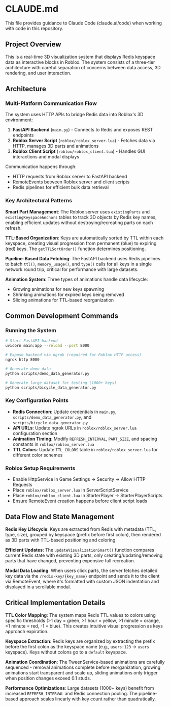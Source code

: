 # CLAUDE.md

This file provides guidance to Claude Code (claude.ai/code) when working with code in this repository.

## Project Overview

This is a real-time 3D visualization system that displays Redis keyspace data as interactive blocks in Roblox. The system consists of a three-tier architecture with careful separation of concerns between data access, 3D rendering, and user interaction.

## Architecture

### Multi-Platform Communication Flow
The system uses HTTP APIs to bridge Redis data into Roblox's 3D environment:

1. **FastAPI Backend** (`main.py`) - Connects to Redis and exposes REST endpoints
2. **Roblox Server Script** (`roblox/roblox_server.lua`) - Fetches data via HTTP, manages 3D parts and animations
3. **Roblox Client Script** (`roblox/roblox_client.lua`) - Handles GUI interactions and modal displays

Communication happens through:
- HTTP requests from Roblox server to FastAPI backend
- RemoteEvents between Roblox server and client scripts
- Redis pipelines for efficient bulk data retrieval

### Key Architectural Patterns

**Smart Part Management**: The Roblox server uses `existingParts` and `existingKeyspaceAnchors` tables to track 3D objects by Redis key names, enabling efficient updates without destroying/recreating parts on each refresh.

**TTL-Based Organization**: Keys are automatically sorted by TTL within each keyspace, creating visual progression from permanent (blue) to expiring (red) keys. The `getTTLSortOrder()` function determines positioning.

**Pipeline-Based Data Fetching**: The FastAPI backend uses Redis pipelines to batch `ttl()`, `memory_usage()`, and `type()` calls for all keys in a single network round trip, critical for performance with large datasets.

**Animation System**: Three types of animations handle data lifecycle:
- Growing animations for new keys spawning
- Shrinking animations for expired keys being removed  
- Sliding animations for TTL-based reorganization

## Common Development Commands

### Running the System
```bash
# Start FastAPI backend
uvicorn main:app --reload --port 8000

# Expose backend via ngrok (required for Roblox HTTP access)
ngrok http 8000

# Generate demo data
python scripts/demo_data_generator.py

# Generate large dataset for testing (1000+ keys)
python scripts/bicycle_data_generator.py
```

### Key Configuration Points
- **Redis Connection**: Update credentials in `main.py`, `scripts/demo_data_generator.py`, and `scripts/bicycle_data_generator.py`
- **API URLs**: Update ngrok URLs in `roblox/roblox_server.lua` configuration section
- **Animation Timing**: Modify `REFRESH_INTERVAL`, `PART_SIZE`, and spacing constants in `roblox/roblox_server.lua`
- **TTL Colors**: Update `TTL_COLORS` table in `roblox/roblox_server.lua` for different color schemes

### Roblox Setup Requirements
- Enable HttpService in Game Settings → Security → Allow HTTP Requests
- Place `roblox/roblox_server.lua` in ServerScriptService
- Place `roblox/roblox_client.lua` in StarterPlayer → StarterPlayerScripts
- Ensure RemoteEvent creation happens before client script loads

## Data Flow and State Management

**Redis Key Lifecycle**: Keys are extracted from Redis with metadata (TTL, type, size), grouped by keyspace (prefix before first colon), then rendered as 3D parts with TTL-based positioning and coloring.

**Efficient Updates**: The `updateVisualizationSmart()` function compares current Redis state with existing 3D parts, only creating/updating/removing parts that have changed, preventing expensive full recreation.

**Modal Data Loading**: When users click parts, the server fetches detailed key data via the `/redis-key/{key_name}` endpoint and sends it to the client via RemoteEvent, where it's formatted with custom JSON indentation and displayed in a scrollable modal.

## Critical Implementation Details

**TTL Color Mapping**: The system maps Redis TTL values to colors using specific thresholds (>1 day = green, >1 hour = yellow, >1 minute = orange, <1 minute = red, -1 = blue). This creates intuitive visual progression as keys approach expiration.

**Keyspace Extraction**: Redis keys are organized by extracting the prefix before the first colon as the keyspace name (e.g., `users:123` → `users` keyspace). Keys without colons go to a `default` keyspace.

**Animation Coordination**: The TweenService-based animations are carefully sequenced - removal animations complete before reorganization, growing animations start transparent and scale up, sliding animations only trigger when position changes exceed 0.1 studs.

**Performance Optimizations**: Large datasets (1000+ keys) benefit from increased `REFRESH_INTERVAL` and Redis connection pooling. The pipeline-based approach scales linearly with key count rather than quadratically.